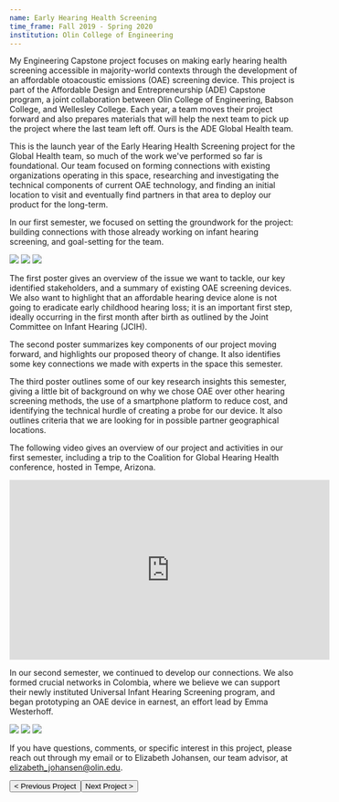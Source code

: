 ```yaml
---
name: Early Hearing Health Screening
time_frame: Fall 2019 - Spring 2020
institution: Olin College of Engineering
---
```

My Engineering Capstone project focuses on making early hearing health screening accessible in majority-world contexts through the development of an affordable otoacoustic emissions (OAE) screening device. This project is part of the Affordable Design and Entrepreneurship (ADE) Capstone program, a joint collaboration between Olin College of Engineering, Babson College, and Wellesley College. Each year, a team moves their project forward and also prepares materials that will help the next team to pick up the project where the last team left off. Ours is the ADE Global Health team.

This is the launch year of the Early Hearing Health Screening project for the Global Health team, so much of the work we've performed so far is foundational. Our team focused on forming connections with existing organizations operating in this space, researching and investigating the technical components of current OAE technology, and finding an initial location to visit and eventually find partners in that area to deploy our product for the long-term.

In our first semester, we focused on setting the groundwork for the project: building connections with those already working on infant hearing screening, and goal-setting for the team.

<div class="oohbaby">
  <img class="posterboy myImages" id="myImg" src="/imgs/Poster1_GlobalHealth19.png">
  <img class="posterboy myImages" id="myImg" src="/imgs/Poster2_GlobalHealth19.png">
  <img class="posterboy myImages" id="myImg" src="/imgs/Poster3_GlobalHealth19.png">
</div>

The first poster gives an overview of the issue we want to tackle, our key identified stakeholders, and a summary of existing OAE screening devices. We also want to highlight that an affordable hearing device alone is not going to eradicate early childhood hearing loss; it is an important first step, ideally occurring in the first month after birth as outlined by the Joint Committee on Infant Hearing (JCIH).

The second poster summarizes key components of our project moving forward, and highlights our proposed theory of change. It also identifies some key connections we made with experts in the space this semester.

The third poster outlines some of our key research insights this semester, giving a little bit of background on why we chose OAE over other hearing screening methods, the use of a smartphone platform to reduce cost, and identifying the technical hurdle of creating a probe for our device. It also outlines criteria that we are looking for in possible partner geographical locations.

The following video gives an overview of our project and activities in our first semester, including a trip to the Coalition for Global Hearing Health conference, hosted in Tempe, Arizona.

<div class="video">
  <iframe width="560" height="315" margin="auto" src="https://www.youtube.com/embed/qWEvd5bEOks?rel=0" frameborder="0" allow="accelerometer; autoplay; encrypted-media; gyroscope; picture-in-picture" allowfullscreen></iframe>
</div>

In our second semester, we continued to develop our connections. We also formed crucial networks in Colombia, where we believe we can support their newly instituted Universal Infant Hearing Screening program, and began prototyping an OAE device in earnest, an effort lead by Emma Westerhoff.

<div class="oohbaby">
  <img class="posterboy myImages" id="myImg" src="/imgs/ADE_Global_Health_Poster_1.png">
  <img class="posterboy myImages" id="myImg" src="/imgs/ADE_Global_Health_Poster_2.png">
  <img class="posterboy myImages" id="myImg" src="/imgs/ADE_Global_Health_Poster_3.png">
</div>

If you have questions, comments, or specific interest in this project, please reach out through my email or to Elizabeth Johansen, our team advisor, at <a target="_top" href="mailto:elizabeth_johansen@olin.edu"><span class="normalfont">elizabeth_johansen@olin.edu</span></a>.

<button class="prev" onclick="window.location.href = '/projects/0_cvilletulips.html';"> < Previous Project
<button class="next" onclick="window.location.href = '/projects/2_fairness_machine_learning.html';">Next Project > </button>
